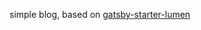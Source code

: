 simple blog, based on [gatsby-starter-lumen](https://github.com/alxshelepenok/gatsby-starter-lumen)
